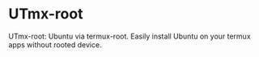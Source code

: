 # UTmx-root
UTmx-root: Ubuntu via termux-root. Easily install Ubuntu on your termux apps without rooted device.
